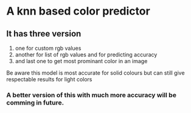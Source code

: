 # A knn based color predictor 
## It has three version 
  1. one for custom rgb values 
  2. another for list of rgb values and for predicting accuracy
  3. and last one to get most prominant color in an image
  
Be aware this model is most accurate for solid colours but can still give respectable results for light colors  

### A better version of this with much more accuracy will be comming in future.
  
